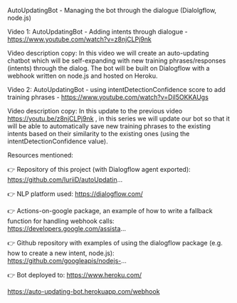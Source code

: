 AutoUpdatingBot - Managing the bot through the dialogue (Dialolgflow, node.js)

Video 1: AutoUpdatingBot - Adding intents through dialogue - https://www.youtube.com/watch?v=z8njCLPj9nk

Video description copy:
In this video we will create an auto-updating chatbot which will be self-expanding with new training phrases/responses (intents) through the dialog. The bot will be built on Dialogflow with a webhook written on node.js and hosted on Heroku.

Video 2: AutoUpdatingBot - using intentDetectionConfidence score to add training phrases - https://www.youtube.com/watch?v=Dil5OKKAUgs

Video description copy:
In this update to the previous video https://youtu.be/z8njCLPj9nk , in this series we will update our
bot so that it will be able to automatically save new training phrases to the existing intents based on their similarity to the existing ones (using the intentDetectionConfidence value).

Resources mentioned:

👉 Repository of this project (with Dialogflow agent exported): https://github.com/IuriiD/autoUpdatin...

👉 NLP platform used: https://dialogflow.com/

👉 Actions-on-google package, an example of how to write a fallback function for handling webhook calls: https://developers.google.com/assista...

👉 Github repository with examples of using the dialogflow package (e.g. how to create a new intent, node.js): https://github.com/googleapis/nodejs-...

👉 Bot deployed to: https://www.heroku.com/

https://auto-updating-bot.herokuapp.com/webhook